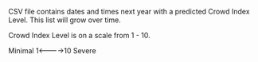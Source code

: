 CSV file contains dates and times next year with a predicted Crowd Index Level. This list will grow over time.


Crowd Index Level is on a scale from 1 - 10.


Minimal 1<---->10 Severe

